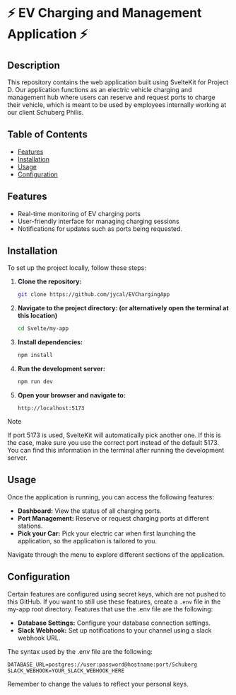# ⚡️ EV Charging and Management Application ⚡️

## Description

This repository contains the web application built using SvelteKit for Project D. Our application functions as an electric vehicle charging and management hub where users can reserve and request ports to charge their vehicle, which is meant to be used by employees internally working at our client Schuberg Philis.

## Table of Contents

- [Features](#features)
- [Installation](#installation)
- [Usage](#usage)
- [Configuration](#configuration)

## Features

- Real-time monitoring of EV charging ports
- User-friendly interface for managing charging sessions
- Notifications for updates such as ports being requested.

## Installation

To set up the project locally, follow these steps:

1. **Clone the repository:**

   ```bash
   git clone https://github.com/jycal/EVChargingApp
   ```
2. **Navigate to the project directory: (or alternatively open the terminal at this location)**

   ```bash
   cd Svelte/my-app
   ```
3. **Install dependencies:**

   ```bash
   npm install
   ```
4. **Run the development server:**

   ```bash
   npm run dev
   ```
5. **Open your browser and navigate to:**

   ```
   http://localhost:5173
   ```

> [!NOTE]
> If port 5173 is used, SvelteKit will automatically pick another one. If this is the case, make sure you use the correct port instead of the default 5173. You can find this information in the terminal after running the development server.

## Usage

Once the application is running, you can access the following features:

- **Dashboard:** View the status of all charging ports.
- **Port Management:** Reserve or request charging ports at different stations.
- **Pick your Car:** Pick your electric car when first launching the application, so the application is tailored to you.

Navigate through the menu to explore different sections of the application.

## Configuration

Certain features are configured using secret keys, which are not pushed to this GitHub. If you want to still use these features, create a `.env` file in the my-app root directory.
Features that use the .env file are the following:

- **Database Settings:** Configure your database connection settings.
- **Slack Webhook:** Set up notifications to your channel using a slack webhook URL.

The syntax used by the .env file are the following:

```
DATABASE_URL=postgres://user:password@hostname:port/Schuberg
SLACK_WEBHOOK=YOUR_SLACK_WEBHOOK_HERE
```

Remember to change the values to reflect your personal keys.
